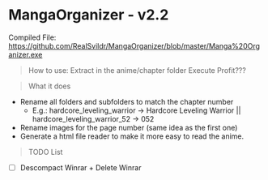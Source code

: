 # MangaOrganizer - v2.2

Compiled File: https://github.com/RealSvildr/MangaOrganizer/blob/master/Manga%20Organizer.exe

> How to use:
> Extract in the anime/chapter folder
> Execute
> Profit???
  
> What it does
 * Rename all folders and subfolders to match the chapter number
   * E.g.: hardcore_leveling_warrior -> Hardcore Leveling Warrior ||  hardcore_leveling_warrior_52 -> 052
 * Rename images for the page number (same idea as the first one)
 * Generate a html file reader to make it more easy to read the anime.


> TODO List
- [ ] Descompact Winrar + Delete Winrar
